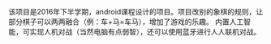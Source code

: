 该项目是2016年下半学期，android课程设计的项目。项目改别的象棋的规则，让部分棋子可以两两融合（例：车+马=车马），增加了游戏的乐趣。
内置人工智能，可实现人机对战（当然电脑有点弱智），还可以使用蓝牙进行人人联机对战。
